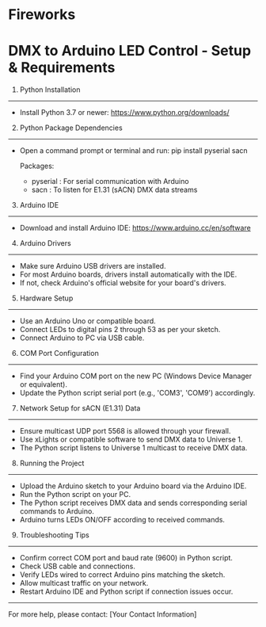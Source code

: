 # Fireworks


DMX to Arduino LED Control - Setup & Requirements
=================================================

1. Python Installation
---------------------
- Install Python 3.7 or newer:
  https://www.python.org/downloads/

2. Python Package Dependencies
------------------------------
- Open a command prompt or terminal and run:
  pip install pyserial sacn

  Packages:
  - pyserial : For serial communication with Arduino
  - sacn     : To listen for E1.31 (sACN) DMX data streams

3. Arduino IDE
--------------
- Download and install Arduino IDE:
  https://www.arduino.cc/en/software

4. Arduino Drivers
------------------
- Make sure Arduino USB drivers are installed.
- For most Arduino boards, drivers install automatically with the IDE.
- If not, check Arduino's official website for your board's drivers.

5. Hardware Setup
-----------------
- Use an Arduino Uno or compatible board.
- Connect LEDs to digital pins 2 through 53 as per your sketch.
- Connect Arduino to PC via USB cable.

6. COM Port Configuration
-------------------------
- Find your Arduino COM port on the new PC (Windows Device Manager or equivalent).
- Update the Python script serial port (e.g., 'COM3', 'COM9') accordingly.

7. Network Setup for sACN (E1.31) Data
--------------------------------------
- Ensure multicast UDP port 5568 is allowed through your firewall.
- Use xLights or compatible software to send DMX data to Universe 1.
- The Python script listens to Universe 1 multicast to receive DMX data.

8. Running the Project
----------------------
- Upload the Arduino sketch to your Arduino board via the Arduino IDE.
- Run the Python script on your PC.
- The Python script receives DMX data and sends corresponding serial commands to Arduino.
- Arduino turns LEDs ON/OFF according to received commands.

9. Troubleshooting Tips
-----------------------
- Confirm correct COM port and baud rate (9600) in Python script.
- Check USB cable and connections.
- Verify LEDs wired to correct Arduino pins matching the sketch.
- Allow multicast traffic on your network.
- Restart Arduino IDE and Python script if connection issues occur.

---

For more help, please contact: [Your Contact Information]

